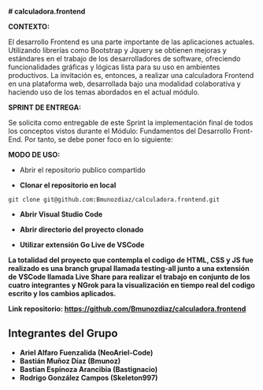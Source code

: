 **# calculadora.frontend**

**CONTEXTO:**

El desarrollo Frontend es una parte importante de las aplicaciones actuales. Utilizando librerías como
Bootstrap y Jquery se obtienen mejoras y estándares en el trabajo de los desarrolladores de software,
ofreciendo funcionalidades gráficas y lógicas lista para su uso en ambientes productivos.
La invitación es, entonces, a realizar una calculadora Frontend en una plataforma web, desarrollada
bajo una modalidad colaborativa y haciendo uso de los temas abordados en el actual módulo.

**SPRINT DE ENTREGA:**

Se solicita como entregable de este Sprint la implementación final de todos los conceptos vistos
durante el Módulo: Fundamentos del Desarrollo Front-End. Por tanto, se debe poner foco en lo
siguiente:

**MODO DE USO:**

- Abrir el repositorio publico compartido

- **Clonar el repositorio en local**

```
git clone git@github.com:Bmunozdiaz/calculadora.frontend.git
```

- **Abrir Visual Studio Code** 

- **Abrir directorio del proyecto clonado**

- **Utilizar extensión Go Live de VSCode**

**La totalidad del proyecto que contempla el codigo de HTML, CSS y JS fue realizado es una branch grupal llamada testing-all junto a una extensión de VSCode llamada Live Share para realizar el trabajo en conjunto de los cuatro integrantes y NGrok para la visualización en tiempo real del codigo escrito y los cambios aplicados.**

**Link repositorio: https://github.com/Bmunozdiaz/calculadora.frontend**

## **Integrantes del Grupo**

- **Ariel Alfaro Fuenzalida (NeoAriel-Code)**
- **Bastián Muñoz Díaz (Bmunoz)**
- **Bastian Espinoza Arancibia (Bastignacio)**
- **Rodrigo González Campos (Skeleton997)**
